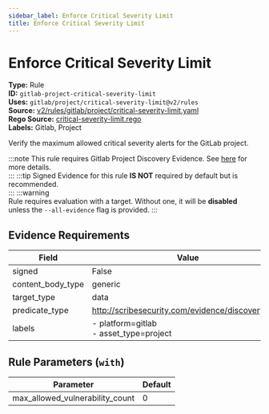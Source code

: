 ```yaml
---
sidebar_label: Enforce Critical Severity Limit
title: Enforce Critical Severity Limit
---  
```

# Enforce Critical Severity Limit  
**Type:** Rule  
**ID:** `gitlab-project-critical-severity-limit`  
**Uses:** `gitlab/project/critical-severity-limit@v2/rules`  
**Source:** [v2/rules/gitlab/project/critical-severity-limit.yaml](https://github.com/scribe-public/sample-policies/blob/main/v2/rules/gitlab/project/critical-severity-limit.yaml)  
**Rego Source:** [critical-severity-limit.rego](https://github.com/scribe-public/sample-policies/blob/main/v2/rules/gitlab/project/critical-severity-limit.rego)  
**Labels:** Gitlab, Project  

Verify the maximum allowed critical severity alerts for the GitLab project.

:::note 
This rule requires Gitlab Project Discovery Evidence. See [here](https://scribe-security.netlify.app/docs/platforms/discover#gitlab-discovery) for more details.  
::: 
:::tip 
Signed Evidence for this rule **IS NOT** required by default but is recommended.  
::: 
:::warning  
Rule requires evaluation with a target. Without one, it will be **disabled** unless the `--all-evidence` flag is provided.
::: 

## Evidence Requirements  
| Field | Value |
|-------|-------|
| signed | False |
| content_body_type | generic |
| target_type | data |
| predicate_type | http://scribesecurity.com/evidence/discovery/v0.1 |
| labels | - platform=gitlab<br/>- asset_type=project |

## Rule Parameters (`with`)  
| Parameter | Default |
|-----------|---------|
| max_allowed_vulnerability_count | 0 |

